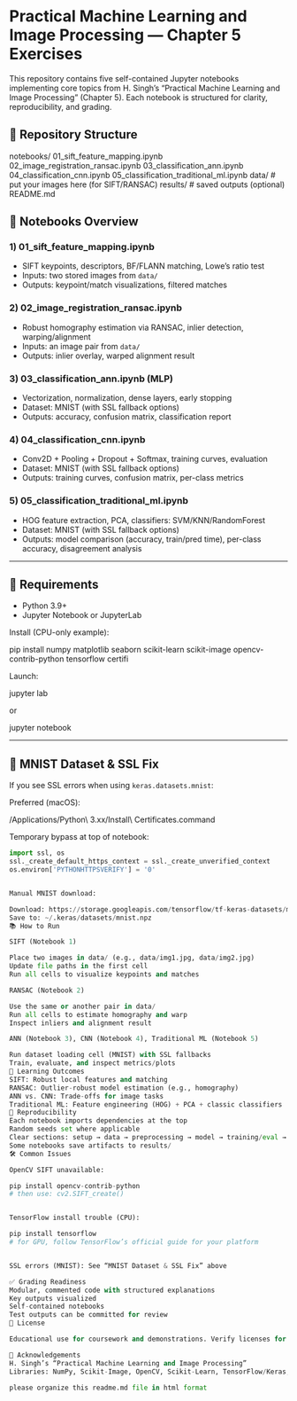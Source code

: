 # Practical Machine Learning and Image Processing — Chapter 5 Exercises

This repository contains five self-contained Jupyter notebooks implementing core topics from H. Singh’s “Practical Machine Learning and Image Processing” (Chapter 5). Each notebook is structured for clarity, reproducibility, and grading.

## 📁 Repository Structure



notebooks/ 01_sift_feature_mapping.ipynb 02_image_registration_ransac.ipynb 03_classification_ann.ipynb 04_classification_cnn.ipynb 05_classification_traditional_ml.ipynb data/ # put your images here (for SIFT/RANSAC) results/ # saved outputs (optional) README.md


## 🚀 Notebooks Overview

### 1) 01_sift_feature_mapping.ipynb
- SIFT keypoints, descriptors, BF/FLANN matching, Lowe’s ratio test
- Inputs: two stored images from `data/`
- Outputs: keypoint/match visualizations, filtered matches

### 2) 02_image_registration_ransac.ipynb
- Robust homography estimation via RANSAC, inlier detection, warping/alignment
- Inputs: an image pair from `data/`
- Outputs: inlier overlay, warped alignment result

### 3) 03_classification_ann.ipynb (MLP)
- Vectorization, normalization, dense layers, early stopping
- Dataset: MNIST (with SSL fallback options)
- Outputs: accuracy, confusion matrix, classification report

### 4) 04_classification_cnn.ipynb
- Conv2D + Pooling + Dropout + Softmax, training curves, evaluation
- Dataset: MNIST (with SSL fallback options)
- Outputs: training curves, confusion matrix, per-class metrics

### 5) 05_classification_traditional_ml.ipynb
- HOG feature extraction, PCA, classifiers: SVM/KNN/RandomForest
- Dataset: MNIST (with SSL fallback options)
- Outputs: model comparison (accuracy, train/pred time), per-class accuracy, disagreement analysis

---

## 🧩 Requirements

- Python 3.9+
- Jupyter Notebook or JupyterLab

Install (CPU-only example):


pip install numpy matplotlib seaborn scikit-learn scikit-image opencv-contrib-python tensorflow certifi


Launch:


jupyter lab

or

jupyter notebook


---

## 🔐 MNIST Dataset & SSL Fix

If you see SSL errors when using `keras.datasets.mnist`:

Preferred (macOS):


/Applications/Python\ 3.xx/Install\ Certificates.command


Temporary bypass at top of notebook:
```python
import ssl, os
ssl._create_default_https_context = ssl._create_unverified_context
os.environ['PYTHONHTTPSVERIFY'] = '0'


Manual MNIST download:

Download: https://storage.googleapis.com/tensorflow/tf-keras-datasets/mnist.npz
Save to: ~/.keras/datasets/mnist.npz
📚 How to Run

SIFT (Notebook 1)

Place two images in data/ (e.g., data/img1.jpg, data/img2.jpg)
Update file paths in the first cell
Run all cells to visualize keypoints and matches

RANSAC (Notebook 2)

Use the same or another pair in data/
Run all cells to estimate homography and warp
Inspect inliers and alignment result

ANN (Notebook 3), CNN (Notebook 4), Traditional ML (Notebook 5)

Run dataset loading cell (MNIST) with SSL fallbacks
Train, evaluate, and inspect metrics/plots
🧠 Learning Outcomes
SIFT: Robust local features and matching
RANSAC: Outlier-robust model estimation (e.g., homography)
ANN vs. CNN: Trade-offs for image tasks
Traditional ML: Feature engineering (HOG) + PCA + classic classifiers
🔁 Reproducibility
Each notebook imports dependencies at the top
Random seeds set where applicable
Clear sections: setup → data → preprocessing → model → training/eval → visuals → summary
Some notebooks save artifacts to results/
🛠 Common Issues

OpenCV SIFT unavailable:

pip install opencv-contrib-python
# then use: cv2.SIFT_create()


TensorFlow install trouble (CPU):

pip install tensorflow
# for GPU, follow TensorFlow’s official guide for your platform


SSL errors (MNIST): See “MNIST Dataset & SSL Fix” above

✅ Grading Readiness
Modular, commented code with structured explanations
Key outputs visualized
Self-contained notebooks
Test outputs can be committed for review
📄 License

Educational use for coursework and demonstrations. Verify licenses for datasets/libraries used.

🙏 Acknowledgements
H. Singh’s “Practical Machine Learning and Image Processing”
Libraries: NumPy, Scikit-Image, OpenCV, Scikit-Learn, TensorFlow/Keras, Matplotlib, Seaborn

please organize this readme.md file in html format
